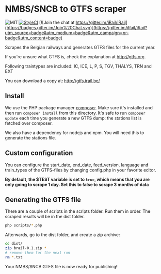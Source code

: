 # NMBS/SNCB to GTFS scraper
![MIT](https://img.shields.io/badge/license-MIT-brightgreen.svg) [![StyleCI](https://styleci.io/repos/35721042/shield)](https://styleci.io/repos/35721042) [![Join the chat at https://gitter.im/iRail/iRail](https://badges.gitter.im/Join%20Chat.svg)](https://gitter.im/iRail/iRail?utm_source=badge&utm_medium=badge&utm_campaign=pr-badge&utm_content=badge)

Scrapes the Belgian railways and generates GTFS files for the current year.

If you're unsure what GTFS is, check the explanation at http://gtfs.org.

Following traintypes are included:
IC, ICE, L, P, S, TGV, THALYS, TRN and EXT

You can download a copy at: http://gtfs.irail.be/

## Install

We use the PHP package manager [composer](http://getcomposer.org). Make sure it's installed and then run `composer install` from this directory. It's safe to run `composer update` each time you generate a new GTFS dump: the stations list is fetched over composer.

We also have a dependency for nodejs and npm. You will need this to generate the stations file.

## Custom configuration

You can configure the start_date, end_date, feed_version, language and train_types of the GTFS-files by changing config.php in your favorite editor.

__By default, the $TEST variable is set to `true`, which means that you are only going to scrape 1 day. Set this to false to scrape 3 months of data__

## Generating the GTFS file

There are a couple of scripts in the scripts folder. Run them in order. The scraped results will be in the dist folder.

```bash
php scripts/*.php
```

Afterwards, go to the dist folder, and create a zip archive:
```bash
cd dist/
zip brail-0.1.zip *
# remove them for the next run
rm *.txt
```

Your NMBS/SNCB GTFS file is now ready for publishing!
